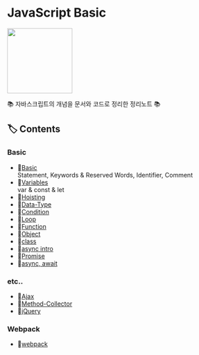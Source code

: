 # JavaScript Basic

<p><img src="https://user-images.githubusercontent.com/41675375/79094463-99f6b180-7d92-11ea-94dd-f18c66b97e85.png" width="150" height="150"></p>
  
📚 자바스크립트의 개념을 문서와 코드로 정리한 정리노트 📚


## 🏷️ Contents

### Basic 
- 🔗[Basic](https://github.com/hanbinleejoy/daily-dev-log/blob/master/javascript/01_basic.md)  
Statement, Keywords & Reserved Words, Identifier, Comment
- 🔗[Variables](https://github.com/hanbinleejoy/daily-dev-log/blob/master/javascript/02_variable.md)  
var & const & let
- 🔗[Hoisting](https://github.com/hanbinleejoy/daily-dev-log/blob/master/javascript/03_hoisting.md)
- 🔗[Data-Type](https://github.com/hanbinleejoy/daily-dev-log/blob/master/javascript/04_data_type.md)
- 🔗[Condition](https://github.com/hanbinleejoy/daily-dev-log/blob/master/javascript/05_condition.md)
- 🔗[Loop](https://github.com/hanbinleejoy/daily-dev-log/blob/master/javascript/06_loop.md)
- 🔗[Function](https://github.com/hanbinleejoy/daily-dev-log/blob/master/javascript/07_function.md)
- 🔗[Object](https://github.com/hanbinleejoy/daily-dev-log/blob/master/javascript/08_object.md)
- 🔗[class](https://github.com/hanbinleejoy/daily-dev-log/blob/master/javascript/09_class.md)
- 🔗[async intro](https://github.com/hanbinleejoy/daily-dev-log/blob/master/javascript/10_async_intro.md)
- 🔗[Promise](https://github.com/hanbinleejoy/daily-dev-log/blob/master/javascript/11_promise.md)
- 🔗[async, await](https://github.com/hanbinleejoy/daily-dev-log/blob/master/javascript/12_async_await.md)

### etc..

- 🔗[Ajax](https://github.com/hanbinleejoy/daily-dev-log/blob/master/javascript/_ajax.md)
- 🔗[Method-Collector](https://github.com/hanbinleejoy/daily-dev-log/blob/master/javascript/_all_collector.md)
- 🔗[jQuery](https://github.com/hanbinleejoy/daily-dev-log/blob/master/javascript/_jquery.md)

### Webpack
- 🔗[webpack](https://github.com/hanbinleejoy/daily-dev-log/blob/master/javascript/webpack)
